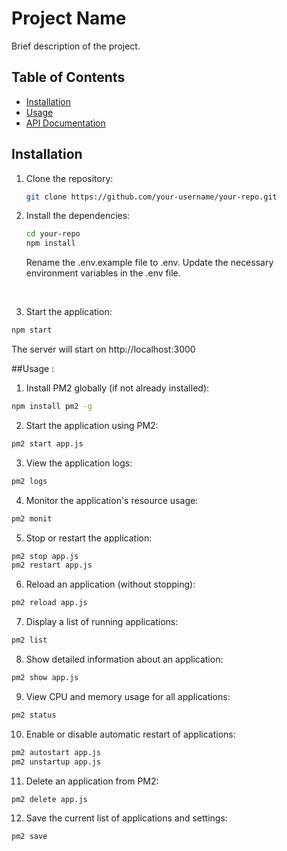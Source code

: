# Project Name

Brief description of the project.

## Table of Contents

- [Installation](#installation)
- [Usage](#usage)
- [API Documentation](#api-documentation)

## Installation

1. Clone the repository:

   ```bash
   git clone https://github.com/your-username/your-repo.git
   ```

2. Install the dependencies:

   ```bash
   cd your-repo
   npm install
   ```

   Rename the .env.example file to .env.
   Update the necessary environment variables in the .env file.

   <br />

3. Start the application:

```bash
npm start
```

The server will start on http://localhost:3000

<!-- USAGE -->

##Usage :

1. Install PM2 globally (if not already installed):

```bash
npm install pm2 -g
```

2. Start the application using PM2:

```bash
pm2 start app.js
```

3. View the application logs:

```bash
pm2 logs
```

4. Monitor the application's resource usage:

```bash
pm2 monit
```

5. Stop or restart the application:

```bash
pm2 stop app.js
pm2 restart app.js
```

6. Reload an application (without stopping):

```bash
pm2 reload app.js
```

7. Display a list of running applications:

```bash
pm2 list
```

8. Show detailed information about an application:

```bash
pm2 show app.js
```

9. View CPU and memory usage for all applications:

```bash
pm2 status
```

10. Enable or disable automatic restart of applications:

```bash
pm2 autostart app.js
pm2 unstartup app.js
```

11. Delete an application from PM2:

```bash
pm2 delete app.js
```

12. Save the current list of applications and settings:

```bash
pm2 save
```
